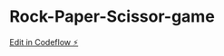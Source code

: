 # Rock-Paper-Scissor-game

[Edit in Codeflow ⚡️](https://stackblitz.com/~/github.com/SomsubhroChakraborty/Rock-Paper-Scissor-game)